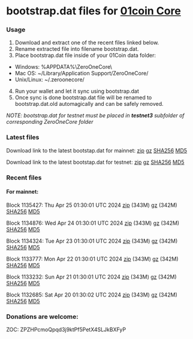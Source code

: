 # bootstrap.dat files for [01coin Core](https://01coin.io)

### Usage

1. Download and extract one of the recent files linked below.
2. Rename extracted file into filename bootstrap.dat.
3. Place bootstrap.dat file inside of your 01Coin data folder:
 - Windows: %APPDATA%\ZeroOneCore\
 - Mac OS: ~/Library/Application Support/ZeroOneCore/
 - Unix/Linux: ~/.zeroonecore/
4. Run your wallet and let it sync using bootstrap.dat
5. Once sync is done bootstrap.dat file will be renamed to bootstrap.dat.old automagically and can be safely removed.

_NOTE: bootstrap.dat for testnet must be placed in **testnet3** subfolder of corresponding ZeroOneCore folder_

### Latest files
Download link to the latest bootstap.dat for mainnet: [zip](https://files.01coin.io/mainnet/bootstrap.dat.zip) [gz](https://files.01coin.io/mainnet/bootstrap.dat.tar.gz) [SHA256](https://files.01coin.io/mainnet/sha256.txt) [MD5](https://files.01coin.io/mainnet/md5.txt)

Download link to the latest bootstap.dat for testnet: [zip](https://files.01coin.io/testnet/bootstrap.dat.zip) [gz](https://files.01coin.io/testnet/bootstrap.dat.tar.gz) [SHA256](https://files.01coin.io/testnet/sha256.txt) [MD5](https://files.01coin.io/testnet/md5.txt)

### Recent files

#### For mainnet:

Block 1135427: Thu Apr 25 01:30:01 UTC 2024 [zip](https://files.01coin.io/mainnet/2024-04-25/bootstrap.dat.zip) (343M) [gz](https://files.01coin.io/mainnet/2024-04-25/bootstrap.dat.tar.gz) (342M) [SHA256](https://files.01coin.io/mainnet/2024-04-25/sha256.txt) [MD5](https://files.01coin.io/mainnet/2024-04-25/md5.txt)

Block 1134876: Wed Apr 24 01:30:01 UTC 2024 [zip](https://files.01coin.io/mainnet/2024-04-24/bootstrap.dat.zip) (343M) [gz](https://files.01coin.io/mainnet/2024-04-24/bootstrap.dat.tar.gz) (342M) [SHA256](https://files.01coin.io/mainnet/2024-04-24/sha256.txt) [MD5](https://files.01coin.io/mainnet/2024-04-24/md5.txt)

Block 1134324: Tue Apr 23 01:30:01 UTC 2024 [zip](https://files.01coin.io/mainnet/2024-04-23/bootstrap.dat.zip) (343M) [gz](https://files.01coin.io/mainnet/2024-04-23/bootstrap.dat.tar.gz) (342M) [SHA256](https://files.01coin.io/mainnet/2024-04-23/sha256.txt) [MD5](https://files.01coin.io/mainnet/2024-04-23/md5.txt)

Block 1133777: Mon Apr 22 01:30:01 UTC 2024 [zip](https://files.01coin.io/mainnet/2024-04-22/bootstrap.dat.zip) (343M) [gz](https://files.01coin.io/mainnet/2024-04-22/bootstrap.dat.tar.gz) (342M) [SHA256](https://files.01coin.io/mainnet/2024-04-22/sha256.txt) [MD5](https://files.01coin.io/mainnet/2024-04-22/md5.txt)

Block 1133232: Sun Apr 21 01:30:01 UTC 2024 [zip](https://files.01coin.io/mainnet/2024-04-21/bootstrap.dat.zip) (343M) [gz](https://files.01coin.io/mainnet/2024-04-21/bootstrap.dat.tar.gz) (342M) [SHA256](https://files.01coin.io/mainnet/2024-04-21/sha256.txt) [MD5](https://files.01coin.io/mainnet/2024-04-21/md5.txt)

Block 1132685: Sat Apr 20 01:30:02 UTC 2024 [zip](https://files.01coin.io/mainnet/2024-04-20/bootstrap.dat.zip) (343M) [gz](https://files.01coin.io/mainnet/2024-04-20/bootstrap.dat.tar.gz) (342M) [SHA256](https://files.01coin.io/mainnet/2024-04-20/sha256.txt) [MD5](https://files.01coin.io/mainnet/2024-04-20/md5.txt)


### Donations are welcome:

ZOC: ZPZHPcmoQpqd3j9ktPf5PetX4SLJkBXFyP
